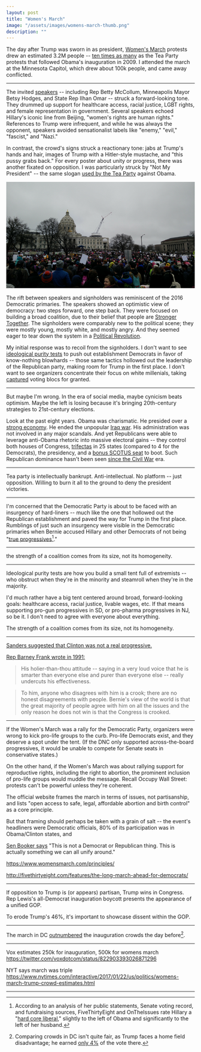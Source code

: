 ```yaml
---
layout: post
title: "Women's March"
image: "/assets/images/womens-march-thumb.png"
description: ""
---
```


The day after Trump was sworn in as president, [Women's March](https://www.womensmarch.com/) protests drew an estimated 3.2M people -- [ten times as many](http://fivethirtyeight.com/features/the-long-march-ahead-for-democrats/) as the Tea Party protests that followed Obama's inauguration in 2009. I attended the march at the Minnesota Capitol, which drew about 100k people, and came away conflicted.

---

The invited [speakers](https://www.womensmarchmn.com/rally) -- including Rep Betty McCollum, Minneapolis Mayor Betsy Hodges, and State Rep Ilhan Omar -- struck a forward-looking tone. They drummed up support for healthcare access, racial justice, LGBT rights, and female representation in government. Several speakers echoed Hillary's iconic line from Beijing, "women's rights are human rights." References to Trump were infrequent, and while he was always the opponent, speakers avoided sensationalist labels like "enemy," "evil," "fascist," and "Nazi."

<!--
By and large, the [speakers](https://www.womensmarchmn.com/rally) were excellent. Rep Betty McCollum, Lt Gov Tina Smith, and Minneapolis Mayor Betsy Hodges drummed up support for healthcare access, racial justice, and LGBT rights. State Rep Ilhan Omar (noted for being the nation's first Somali-American legislator) leveraged her personal story into a powerful, forward-looking pledge to improve female representation in government. Several speakers echoed Hillary's iconic line from Beijing, "women's rights are human rights." References to Trump were infrequent. And while he was always the opponent, speeches avoided sensationalist labels like "enemy," "evil," "fascist," and "Nazi."
-->

In contrast, the crowd's signs struck a reactionary tone: jabs at Trump's hands and hair, images of Trump with a Hitler-style mustache, and "this pussy grabs back." For every poster about unity or progress, there was another fixated on opposition. I was particularly struck by "Not My President" -- the same slogan [used by the Tea Party](http://www.cafepress.com/rightwingstuff/6166025) against Obama.

![Women's March Minnesota](/assets/images/womens-march-16x9.png)

The rift between speakers and signholders was reminiscent of the 2016 Democratic primaries. The speakers showed an optimistic view of democracy: two steps forward, one step back. They were focused on building a broad coalition, due to their belief that people are [Stronger Together](http://www.npr.org/2016/08/08/489138602/trump-comment-gives-clinton-a-campaign-slogan-with-layered-meaning). The signholders were comparably new to the political scene; they were mostly young, mostly white, and mostly angry. And they seemed eager to tear down the system in a [Political Revolution](https://www.washingtonpost.com/news/the-fix/wp/2016/07/25/bernie-sanders-started-a-political-revolution-now-he-cant-stop-it/?utm_term=.9314035ede9a).

<!--
The speakers had been at this for a while. They had faith in the democratic system -- two steps forward, one step back. They had spent a lot of time building coalitions behind their policy proposals, due to their belief that we are [Stronger Together](http://www.npr.org/2016/08/08/489138602/trump-comment-gives-clinton-a-campaign-slogan-with-layered-meaning).

The signholders were comparatively new to the political scene. They were mostly young, mostly white, and mostly angry. And they were ready to burn the system down in a [Political Revolution](https://www.washingtonpost.com/news/the-fix/wp/2016/07/25/bernie-sanders-started-a-political-revolution-now-he-cant-stop-it/?utm_term=.9314035ede9a), and start again from scratch.
-->

My initial response was to recoil from the signholders. I don't want to see [ideological purity tests](http://time.com/4205149/bernie-sanders-hillary-clinton-progressive/) to push out establishment Democrats in favor of know-nothing blowhards -- those same tactics hollowed out the leadership of the Republican party, making room for Trump in the first place. I don't want to see organizers concentrate their focus on white millenials, taking [captured](https://fivethirtyeight.com/features/black-voters-are-so-loyal-that-their-issues-get-ignored/) voting blocs for granted.

---

But maybe I'm wrong. In the era of social media, maybe cynicism beats optimism. Maybe the left is losing because it's bringing 20th-century strategies to 21st-century elections.

Look at the past eight years. Obama was charismatic. He presided over a [strong economy](https://fivethirtyeight.com/features/the-jobs-recovery-may-not-be-flashy-but-its-strong/). He ended the unpopular [Iraq war](http://www.politifact.com/truth-o-meter/promises/obameter/subjects/iraq/). His administration was not involved in any major scandals. And yet Republicans were able to leverage anti-Obama rhetoric into massive electoral gains -- they control both houses of Congress, [trifectas](https://ballotpedia.org/Gubernatorial_and_legislative_party_control_of_state_government) in 25 states (compared to 4 for the Democrats), the presidency, and a [bonus SCOTUS seat](https://en.wikipedia.org/wiki/Merrick_Garland_Supreme_Court_nomination) to boot. Such Republican dominance hasn't been seen [since the Civil War](http://www.foxnews.com/politics/2016/11/18/republicans-build-on-their-dominance-in-state-legislatures.html) era.





<!--
http://www.forbes.com/sites/adamhartung/2014/09/05/obama-outperforms-reagan-on-jobs-growth-and-investing/#1892334920bc
-->











---

Tea party is intellectually bankrupt. Anti-intellectual. No platform -- just opposition. Willing to burn it all to the ground to deny the president victories.

---

I'm concerned that the Democratic Party is about to be faced with an insurgency of hard-liners -- much like the one that hollowed out the Republican establishment and paved the way for Trump in the first place. Rumblings of just such an insurgency were visible in the Democratic primaries when Bernie accused Hillary and other Democrats of not being "[true progressives](http://time.com/4205149/bernie-sanders-hillary-clinton-progressive/)[^1]."

[^1]: According to an analysis of her public statements, Senate voting record, and fundraising sources, FiveThirtyEight and OnTheIssues rate Hillary a "[hard core liberal](https://fivethirtyeight.com/datalab/hillary-clinton-was-liberal-hillary-clinton-is-liberal/)," slightly to the left of Obama and significantly to the left of her husband.

---

the strength of a coalition comes from its size, not its homogeneity.

---

Ideological purity tests are how you build a small tent full of extremists -- who obstruct when they're in the minority and steamroll when they're in the majority.

I'd much rather have a big tent centered around broad, forward-looking goals: healthcare access, racial justice, livable wages, etc. If that means supporting pro-gun progressives in SD, or pro-pharma progressives in NJ, so be it. I don't need to agree with everyone about everything.

The strength of a coalition comes from its size, not its homogeneity.

---

[Sanders suggested that Clinton was not a real progressive.](http://time.com/4205149/bernie-sanders-hillary-clinton-progressive/)

[Rep Barney Frank wrote in 1991:](https://news.google.com/newspapers?id=vqJJAAAAIBAJ&sjid=Xg0NAAAAIBAJ&pg=4293,3641940&hl=en)

> His holier-than-thou attitude -- saying in a very loud voice that he is smarter than everyone else and purer than everyone else -- really undercuts his effectiveness.

> To him, anyone who disagrees with him is a crook; there are no honest disagreements with people. Bernie's view of the world is that the great majority of people agree with him on all the issues and the only reason he does not win is that the Congress is crooked.

---

If the Women's March was a rally for the Democratic Party, organizers were wrong to kick pro-life groups to the curb. Pro-life Democrats exist, and they deserve a spot under the tent. (If the DNC only supported across-the-board progressives, it would be unable to compete for Senate seats in conservative states.)

On the other hand, if the Women's March was about rallying support for reproductive rights, including the right to abortion, the prominent inclusion of pro-life groups would muddle the message. Recall Occupy Wall Street: protests can't be powerful unless they're coherent.

The official website frames the march in terms of issues, not partisanship, and lists "open access to safe, legal, affordable abortion and birth control" as a core principle.

But that framing should perhaps be taken with a grain of salt -- the event's headliners were Democratic officials, 80% of its participation was in Obama/Clinton states, and


[Sen Booker says](http://www.latimes.com/nation/la-na-pol-womens-march-live-cory-booker-women-s-march-is-not-a-1485028604-htmlstory.html) "This is not a Democrat or Republican thing. This is actually something we can all unify around."

https://www.womensmarch.com/principles/

http://fivethirtyeight.com/features/the-long-march-ahead-for-democrats/

---

If opposition to Trump is (or appears) partisan, Trump wins in Congress. Rep Lewis's all-Democrat inauguration boycott presents the appearance of a unified GOP.

To erode Trump's 46%, it's important to showcase dissent within the GOP.

---

The march in DC [outnumbered](https://www.nytimes.com/interactive/2017/01/22/us/politics/womens-march-trump-crowd-estimates.html) the inauguration crowds the day before[^5].

[^5]: Comparing crowds in DC isn't quite fair, as Trump faces a home field disadvantage; he earned [only 4%](http://www.nytimes.com/elections/results/district-of-columbia) of the vote there.

---

Vox estimates 250k for inauguration, 500k for womens march
https://twitter.com/voxdotcom/status/822903393026871296

NYT says march was triple
https://www.nytimes.com/interactive/2017/01/22/us/politics/womens-march-trump-crowd-estimates.html

---
